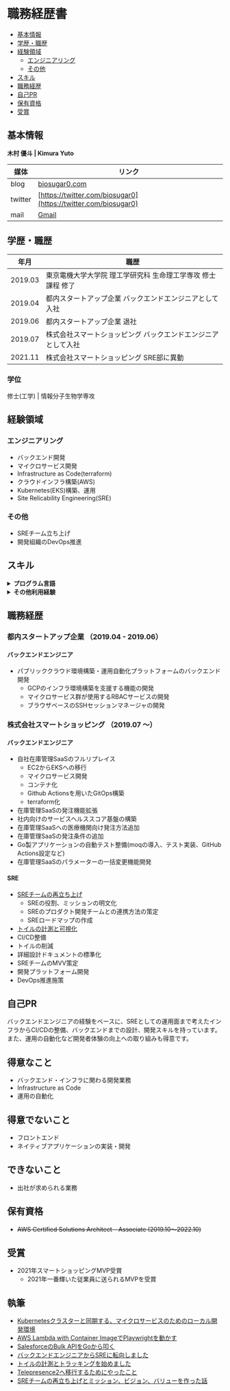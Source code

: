 # 職務経歴書

- [基本情報](#基本情報) 
- [学歴・職歴](#学歴職歴) 
- [経験領域](#経験領域) 
    - [エンジニアリング](#エンジニアリング) 
    - [その他](#その他) 
- [スキル](#スキル) 
- [職務経歴](#職務経歴) 
- [自己PR](#自己pr) 
- [保有資格](#保有資格)
- [受賞](#受賞)

## 基本情報

**木村 優斗 | Kimura Yuto**  

|媒体   |リンク                                                        |
|-------|--------------------------------------------------------------|
|blog   |[biosugar0.com](http://biosugar0.com)                         |
|twitter|[https://twitter.com/biosugar0](https://twitter.com/biosugar0)|
|mail   |[Gmail](biosugar0@gmail.com)                                  |

## 学歴・職歴

|年月   |職歴                                                         |
|-------|-------------------------------------------------------------|
|2019.03|東京電機大学大学院 理工学研究科 生命理工学専攻 修士課程 修了 |
|2019.04|都内スタートアップ企業 バックエンドエンジニアとして入社      |
|2019.06|都内スタートアップ企業 退社                                  |
|2019.07|株式会社スマートショッピング バックエンドエンジニアとして入社|
|2021.11|株式会社スマートショッピング SRE部に異動                     |

### 学位

修士(工学) &#124; 情報分子生物学専攻

## 経験領域

### エンジニアリング

- バックエンド開発
- マイクロサービス開発
- Infrastructure as Code(terraform)
- クラウドインフラ構築(AWS)
- Kubernetes(EKS)構築、運用
- Site Relicability Engineering(SRE)

### その他

- SREチーム立ち上げ
- 開発組織のDevOps推進

## スキル

<details>
<summary><strong>プログラム言語</strong></summary>

|言語  |経験年数|レベル              |
|------|--------|--------------------|
|Go    |4年〜   |人に教えられる      |
|Bash  |5年〜   |実務で問題なく使える|
|Python|2年〜   |少し使える          |

</details>

<details>
<summary><strong>その他利用経験</strong></summary>

|名前          |経験年数|レベル              |
|--------------|--------|--------------------|
|Kubernetes    |4年〜   |実務で問題なく使える|
|Docker        |4年〜   |実務で問題なく使える|
|terraform     |2年〜   |実務で問題なく使える|
|GitHub Actions|1年〜   |実務で問題なく使える|
|Vim           |7年〜   |人に教えられる      |

等
</details>

## 職務経歴

### 都内スタートアップ企業 （2019.04 - 2019.06）

#### バックエンドエンジニア

- パブリッククラウド環境構築・運用自動化プラットフォームのバックエンド開発
    - GCPのインフラ環境構築を支援する機能の開発
    - マイクロサービス群が使用するRBACサービスの開発
    - ブラウザベースのSSHセッションマネージャの開発

### 株式会社スマートショッピング （2019.07 〜）
#### バックエンドエンジニア
-  自社在庫管理SaaSのフルリプレイス
    - EC2からEKSへの移行
    - マイクロサービス開発
    - コンテナ化
    - Github Actionsを用いたGitOps構築
    - terraform化
- 在庫管理SaaSの発注機能拡張
- 社内向けのサービスヘルススコア基盤の構築
- 在庫管理SaaSへの医療機関向け発注方法追加
- 在庫管理SaaSの発注条件の追加
- Go製アプリケーションの自動テスト整備(moqの導入、テスト実装、GitHub Actions設定など)
- 在庫管理SaaSのパラメーターの一括変更機能開発

#### SRE

- [SREチームの再立ち上げ](https://tech.smartshopping.co.jp/ss-new-sre)
    - SREの役割、ミッションの明文化
    - SREのプロダクト開発チームとの連携方法の策定
    - SREロードマップの作成
- [トイルの計測と可視化](https://tech.smartshopping.co.jp/measure-toil)
- CI/CD整備
- トイルの削減
- 詳細設計ドキュメントの標準化
- SREチームのMVV策定
- 開発プラットフォーム開発
- DevOps推進施策

## 自己PR

バックエンドエンジニアの経験をベースに、SREとしての運用面まで考えたインフラからCI/CDの整備、バックエンドまでの設計、開発スキルを持っています。
また、運用の自動化など開発者体験の向上への取り組みも得意です。

## 得意なこと

- バックエンド・インフラに関わる開発業務
- Infrastructure as Code
- 運用の自動化

## 得意でないこと

- フロントエンド
- ネイティブアプリケーションの実装・開発

## できないこと

- 出社が求められる業務

## 保有資格

- ~~AWS Certified Solutions Architect – Associate (2019.10〜2022.10)~~

## 受賞

- 2021年スマートショッピングMVP受賞
    - 2021年一番輝いた従業員に送られるMVPを受賞

## 執筆
- [Kubernetesクラスターと同期する、マイクロサービスのためのローカル開発環境](https://tech.smartshopping.co.jp/k8s_microservice)
- [AWS Lambda with Container ImageでPlaywrightを動かす](https://tech.smartshopping.co.jp/lambda-container-playwright)
- [SalesforceのBulk APIをGoから叩く](https://tech.smartshopping.co.jp/salesforce_bulk_go)
- [バックエンドエンジニアからSREに転向しました](https://www.biosugar0.com/posts/2021/12/to-sre/)
- [トイルの計測とトラッキングを始めました](https://tech.smartshopping.co.jp/measure-toil)
- [Telepresence2へ移行するためにやったこと](https://tech.smartshopping.co.jp/to-telepresence2)
- [SREチームの再立ち上げとミッション、ビジョン、バリューを作った話](https://tech.smartshopping.co.jp/ss-new-sre)
